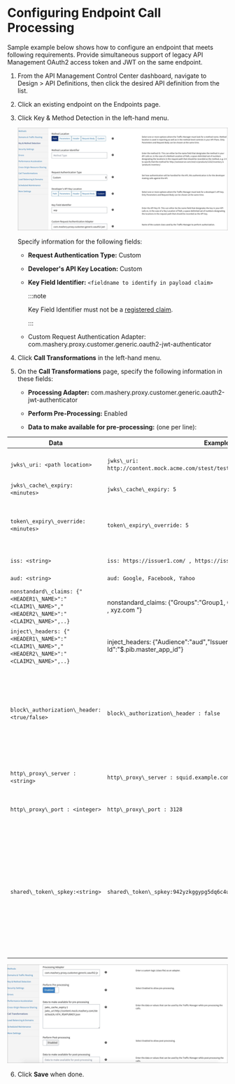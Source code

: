 ﻿---
sidebar_position: 4
---

# Configuring Endpoint Call Processing

<head>
  <meta name="guidename" content="API Management"/>
  <meta name="context" content="GUID-9fd22b0c-0c5c-4794-a1b7-5076ca7a0079"/>
</head>

Sample example below shows how to configure an endpoint that meets following requirements. Provide simultaneous support of legacy API Management OAuth2 access token and JWT on the same endpoint. 

1. From the API Management Control Center dashboard, navigate to Design > API Definitions, then click the desired API definition from the list. 

2. Click an existing endpoint on the Endpoints page. 

3. Click Key & Method Detection in the left-hand menu.

   ![error](../../../Images/oauth2jwtconnector_mashery_keymethoddetection.jpg)

   Specify information for the following fields:

   - **Request Authentication Type:** Custom

   - **Developer's API Key Location:** Custom 

   - **Key Field Identifier:** `<fieldname to identify in payload claim>`

      :::note
      
      Key Field Identifier must not be a [registered claim](https://datatracker.ietf.org/doc/html/rfc7519#section-4.1). 

      :::

   - Custom Request Authentication Adapter: com.mashery.proxy.customer.generic.oauth2-jwt-authenticator 

4. Click **Call Transformations** in the left-hand menu. 

5. On the **Call Transformations** page, specify the following information in these fields: 
   
   - **Processing Adapter:** com.mashery.proxy.customer.generic.oauth2-jwt-authenticator
   
   - **Perform Pre-Processing:** Enabled 
   
   - **Data to make available for pre-processing:** (one per line): 

|**Data** |**Example** |**Notes** |
| ------ | ---- | ----- |
|`jwks\_uri: <path location>` |`jwks\_uri: http://content.mock.acme.com/stest/test/AJ792\_MAIF\_CLIENTPUBKEY.json` |Mandatory; Request path for JWKS (JSON web key set) location |
|`jwks\_cache\_expiry: <minutes>` |`jwks\_cache\_expiry: 5` |Mandatory; In minutes |
|`token\_expiry\_override: <minutes>` |`token\_expiry\_override: 5` |Optional; In minutes. Override JWT expiry with configured time that should be less than original JWT ttl. |
|`iss: <string>` |`iss: https://issuer1.com/ , https://issuer2.com/` |Optional; string values |
|`aud: <string>` |`aud: Google, Facebook, Yahoo` |Optional; String values |
|`nonstandard\_claims: {"<HEADER1\_NAME>":"<CLAIM1\_NAME>","<HEADER2\_NAME>":"<CLAIM2\_NAME>",..}` |nonstandard\_claims: \{"Groups":"Group1, Group2", "Whitelisted":" abc.com , xyz.com "\} |Optional; key:value pair |
|`inject\_headers: {"<HEADER1\_NAME>":"<CLAIM1\_NAME>","<HEADER2\_NAME>":"<CLAIM2\_NAME>",..}` |inject\_headers: \{"Audience":"aud","Issuer":"iss","X-Mashery-App-Id":"$.pib.master\_app\_id"\} |Optional; key:value pair |
|`block\_authorization\_header:<true/false>` |`block\_authorization\_header : false` |<p>Optional; boolean values - true or false. Default Value - true </p><p>This setting is only applicable for JWT token which needs to get forwarded/blocked to origin server. </p>|
|`http\_proxy\_server : <string>` |`http\_proxy\_server : squid.example.com` |Optional; String values. Proxy Server to retrieve JWKS. |
|`http\_proxy\_port : <integer>` |`http\_proxy\_port : 3128` |Optional; Integer value. Proxy Server Port to retrieve JWKS. |
|`shared\_token\_spkey:<string>` |`shared\_token\_spkey:942yzkggypg5dq6c4ucfv3ed` |<p>Optional; String value. SPKey of another API service, where OAuth2 token is generated. </p><p>Provide this preinput parameter only when OAuth2 tokens generated from another API Service needs to be validated at this endpoint. </p>|

![error](../../../Images/oauth2jwtconnector_mashery_callxform.jpg)


6. Click **Save** when done. 


